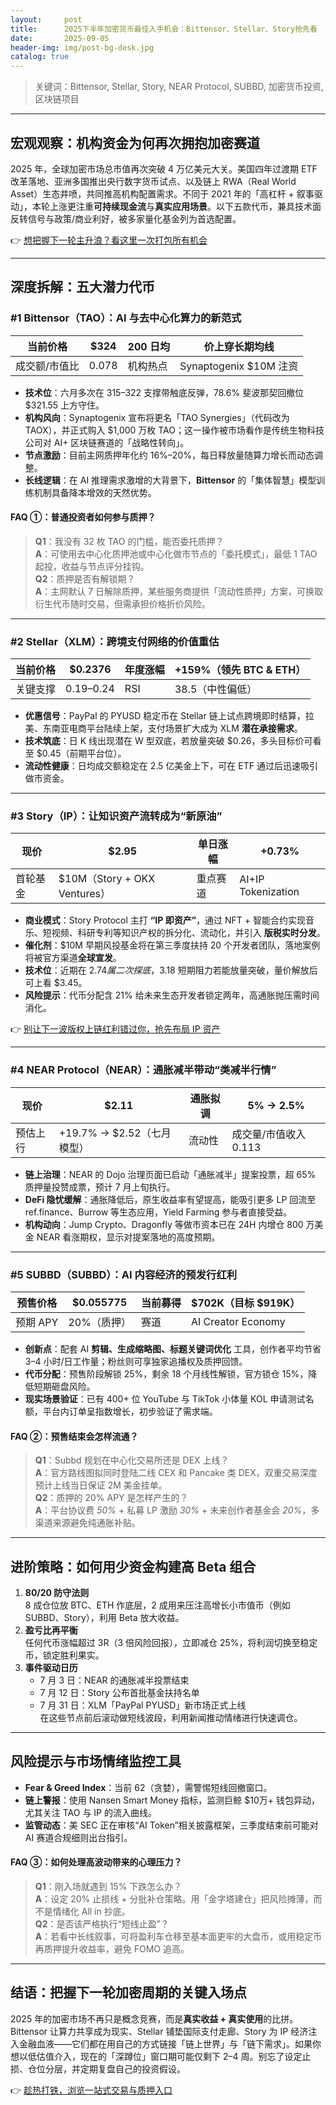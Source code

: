 ```yaml
---
layout:     post
title:      2025下半年加密货币最佳入手机会：Bittensor、Stellar、Story抢先看
date:       2025-09-05
header-img: img/post-bg-desk.jpg
catalog: true
---
```


> 关键词：Bittensor, Stellar, Story, NEAR Protocol, SUBBD, 加密货币投资, 区块链项目

---

## 宏观观察：机构资金为何再次拥抱加密赛道

2025 年，全球加密市场总市值再次突破 4 万亿美元大关。美国四年过渡期 ETF 改革落地、亚洲多国推出央行数字货币试点、以及链上 RWA（Real World Asset）生态井喷，共同推高机构配置需求。不同于 2021 年的「高杠杆 + 叙事驱动」，本轮上涨更注重**可持续现金流**与**真实应用场景**。以下五款代币，兼具技术面反转信号与政策/商业利好，被多家量化基金列为首选配置。

👉 [想把握下一轮主升浪？看这里一次打包所有机会](https://okxdog.com/)

---

## 深度拆解：五大潜力代币

### #1 Bittensor（TAO）：AI 与去中心化算力的新范式

| 当前价格 | $324 | 200 日均 | 价上穿长期均线 |
| --- | --- | --- | --- |
| 成交额/市值比 | 0.078 | 机构热点 | Synaptogenix $10M 注资 |

- **技术位**：六月多次在 $315–$322 支撑带触底反弹，78.6% 斐波那契回撤位 $321.55 上方守住。
- **机构风向**：Synaptogenix 宣布将更名「TAO Synergies」（代码改为 TAOX），并正式购入 $1,000 万枚 TAO；这一操作被市场看作是传统生物科技公司对 AI+ 区块链赛道的「战略性转向」。
- **节点激励**：目前主网质押年化约 16%–20%，每日释放量随算力增长而动态调整。
- **长线逻辑**：在 AI 推理需求激增的大背景下，**Bittensor** 的「集体智慧」模型训练机制具备降本增效的天然优势。

#### FAQ ①：普通投资者如何参与质押？
> **Q1**：我没有 32 枚 TAO 的门槛，能否委托质押？  
> **A**：可使用去中心化质押池或中心化做市节点的「委托模式」，最低 1 TAO 起投，收益与节点评分挂钩。  
> **Q2**：质押是否有解锁期？  
> **A**：主网默认 7 日解除质押，某些服务商提供「流动性质押」方案，可换取衍生代币随时交易，但需承担价格折价风险。

---

### #2 Stellar（XLM）：跨境支付网络的价值重估

| 当前价格 | $0.2376 | 年度涨幅 | +159%（领先 BTC & ETH） |
| --- | --- | --- | --- |
| 关键支撑 | $0.19–$0.24 | RSI | 38.5（中性偏低） |

- **优惠信号**：PayPal 的 PYUSD 稳定币在 Stellar 链上试点跨境即时结算，拉美、东南亚电商平台陆续上架，支付场景扩大成为 XLM **潜在承接需求**。
- **技术筑底**：日 K 线出现潜在 W 型双底，若放量突破 $0.26，多头目标价可看至 $0.45（前期平台位）。
- **流动性健康**：日均成交额稳定在 2.5 亿美金上下，可在 ETF 通过后迅速吸引做市资金。

---

### #3 Story（IP）：让知识资产流转成为“新原油”

| 现价 | $2.95 | 单日涨幅 | +0.73% |
| --- | --- | --- | --- |
| 首轮基金 | $10M（Story + OKX Ventures） | 重点赛道 | AI+IP Tokenization |

- **商业模式**：Story Protocol 主打 **“IP 即资产”**，通过 NFT + 智能合约实现音乐、短视频、科研专利等知识产权的拆分化、流动化，并引入 **版税实时分发**。
- **催化剂**：$10M 早期风投基金将在第三季度扶持 20 个开发者团队，落地案例将被官方渠道**全球宣发**。
- **技术位**：近期在 $2.74 属二次探底，$3.18 短期阻力若能放量突破，量价解放后可上看 $3.45。
- **风险提示**：代币分配含 21% 给未来生态开发者锁定两年，高通胀抛压需时间消化。

👉 [别让下一波版权上链红利错过你，抢先布局 IP 资产](https://okxdog.com/)

---

### #4 NEAR Protocol（NEAR）：通胀减半带动“类减半行情”

| 现价 | $2.11 | 通胀拟调 | 5% → 2.5% |
| --- | --- | --- | --- |
| 预估上行 | +19.7% → $2.52（七月模型） | 流动性 | 成交量/市值收入 0.113 |

- **链上治理**：NEAR 的 Dojo 治理页面已启动「通胀减半」提案投票，超 65% 质押量投赞成票，预计 7 月上旬执行。
- **DeFi 隐忧缓解**：通胀降低后，原生收益率有望提高，能吸引更多 LP 回流至 ref.finance、Burrow 等生态应用，Yield Farming 参与者直接受益。
- **机构动向**：Jump Crypto、Dragonfly 等做市资本已在 24H 内增仓 800 万美金 NEAR 看涨期权，显示对提案落地的高度预期。

---

### #5 SUBBD（SUBBD）：AI 内容经济的预发行红利

| 预售价格 | $0.055775 | 当前募得 | $702K（目标 $919K） |
| --- | --- | --- | --- |
| 预期 APY | 20%（质押） | 赛道 | AI Creator Economy |

- **创新点**：配套 AI **剪辑、生成缩略图、标题关键词优化** 工具，创作者平均节省 3–4 小时/日工作量；粉丝则可享独家追播权及质押回馈。
- **代币分配**：预售阶段解锁 25%，剩余 18 个月线性解锁，官方锁仓 15%，降低短期砸盘风险。
- **现实场景验证**：已有 400+ 位 YouTube 与 TikTok 小体量 KOL 申请测试名额，平台内订单呈指数增长，初步验证了需求端。

#### FAQ ②：预售结束会怎样流通？
> **Q1**：Subbd 规划在中心化交易所还是 DEX 上线？  
> **A**：官方路线图拟同时登陆二线 CEX 和 Pancake 类 DEX，双重交易深度预计上线当日保证 2M 美金挂单。  
> **Q2**：质押的 20% APY 是怎样产生的？  
> **A**：平台协议费 *50%* + 私募 LP 激励 *30%* + 未来创作者基金会 *20%*，多渠道来源避免纯通胀补贴。

---

## 进阶策略：如何用少资金构建高 Beta 组合

1. **80/20 防守法则**  
   8 成仓位放 BTC、ETH 作底层，2 成用来压注高增长小市值币（例如 SUBBD、Story），利用 Beta 放大收益。
2. **盈亏比再平衡**  
   任何代币涨幅超过 3R（3 倍风险回报），立即减仓 25%，将利润切换至稳定币，锁定胜利果实。
3. **事件驱动日历**  
   - 7 月 3 日：NEAR 的通胀减半投票结束  
   - 7 月 12 日：Story 公布首批基金扶持名单  
   - 7 月 31 日：XLM「PayPal PYUSD」新市场正式上线  
   在这些节点前后滚动做短线波段，利用新闻推动情绪进行快速调仓。

---

## 风险提示与市场情绪监控工具

- **Fear & Greed Index**：当前 62（贪婪），需警惕短线回撤窗口。
- **链上警报**：使用 Nansen Smart Money 指标，监测巨鲸 $10万+ 钱包异动，尤其关注 TAO 与 IP 的流入曲线。
- **监管动态**：美 SEC 正在审核“AI Token”相关披露框架，三季度结束前可能对 AI 赛道合规细则出台指引。

#### FAQ ③：如何处理高波动带来的心理压力？
> **Q1**：刚入场就遇到 15% 下跌怎么办？  
> **A**：设定 20% 止损线 + 分批补仓策略。用「金字塔建仓」把风险摊薄，而不是情绪化 All in 抄底。  
> **Q2**：是否该严格执行“短线止盈”？  
> **A**：若看中长线叙事，可将盈利车仓移至基本面更牢的大盘币，或用稳定币再质押提升收益率，避免 FOMO 追高。

---

## 结语：把握下一轮加密周期的关键入场点

2025 年的加密市场不再只是概念竞赛，而是**真实收益 + 真实使用**的比拼。Bittensor 让算力共享成为现实、Stellar 铺垫国际支付走廊、Story 为 IP 经济注入金融血液——它们都在用自己的方式链接「链上世界」与「链下需求」。如果你想以低估值介入，现在的「深蹲位」窗口期可能仅剩下 2–4 周。别忘了设定止损、仓位分层，并定期复盘自己的投资假设。

👉 [趁热打铁，浏览一站式交易与质押入口](https://okxdog.com/)